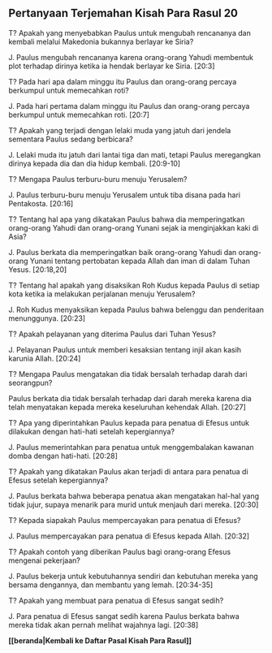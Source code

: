 ## Pertanyaan Terjemahan Kisah Para Rasul 20 ##

T? Apakah yang menyebabkan Paulus untuk mengubah rencananya dan kembali melalui Makedonia bukannya berlayar ke Siria?

J. Paulus mengubah rencananya karena orang-orang Yahudi membentuk plot terhadap dirinya ketika ia hendak berlayar ke Siria. [20:3]

T? Pada hari apa dalam minggu itu Paulus dan orang-orang percaya berkumpul untuk memecahkan roti?

J. Pada hari pertama dalam minggu itu Paulus dan orang-orang percaya berkumpul untuk memecahkan roti. [20:7]

T? Apakah yang terjadi dengan lelaki muda yang jatuh dari jendela sementara Paulus sedang berbicara?

J. Lelaki muda itu jatuh dari lantai tiga dan mati, tetapi Paulus meregangkan dirinya kepada dia dan dia hidup kembali. [20:9-10]

T? Mengapa Paulus terburu-buru menuju Yerusalem?

J. Paulus terburu-buru menuju Yerusalem untuk tiba disana pada hari Pentakosta. [20:16]

T? Tentang hal apa yang dikatakan Paulus bahwa dia memperingatkan orang-orang Yahudi dan orang-orang Yunani sejak ia menginjakkan kaki di Asia?

J. Paulus berkata dia memperingatkan baik orang-orang Yahudi dan orang-orang Yunani tentang pertobatan kepada Allah dan iman di dalam Tuhan Yesus. [20:18,20]

T? Tentang hal apakah yang disaksikan Roh Kudus kepada Paulus di setiap kota ketika ia melakukan perjalanan menuju Yerusalem?

J. Roh Kudus menyaksikan kepada Paulus bahwa belenggu dan penderitaan menunggunya. [20:23]

T? Apakah pelayanan yang diterima Paulus dari Tuhan Yesus?

J. Pelayanan Paulus untuk memberi kesaksian tentang injil akan kasih karunia Allah. [20:24]

T? Mengapa Paulus mengatakan dia tidak bersalah terhadap darah dari seorangpun?

Paulus berkata dia tidak bersalah terhadap dari darah mereka karena dia telah menyatakan kepada mereka keseluruhan kehendak Allah. [20:27]

T? Apa yang diperintahkan Paulus kepada para penatua di Efesus untuk dilakukan dengan hati-hati setelah kepergiannya?

J. Paulus memerintahkan para penatua untuk menggembalakan kawanan domba dengan hati-hati. [20:28]

T? Apakah yang dikatakan Paulus akan terjadi di antara para penatua di Efesus setelah kepergiannya?

J. Paulus berkata bahwa beberapa penatua akan mengatakan hal-hal yang tidak jujur, supaya menarik para murid untuk menjauh dari mereka. [20:30]

T? Kepada siapakah Paulus mempercayakan para penatua di Efesus?

J. Paulus mempercayakan para penatua di Efesus kepada Allah. [20:32]

T? Apakah contoh yang diberikan Paulus bagi orang-orang Efesus mengenai pekerjaan?

J. Paulus bekerja untuk kebutuhannya sendiri dan kebutuhan mereka yang bersama dengannya, dan membantu yang lemah. [20:34-35]

T? Apakah yang membuat para penatua di Efesus sangat sedih?

J. Para penatua di Efesus sangat sedih karena Paulus berkata bahwa mereka tidak akan pernah melihat wajahnya lagi. [20:38]

__[[beranda|Kembali ke Daftar Pasal Kisah Para Rasul]]__

